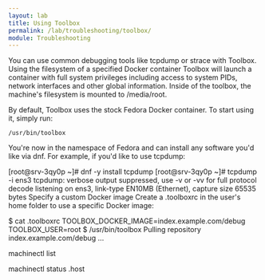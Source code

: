 ```yaml
---
layout: lab
title: Using Toolbox
permalink: /lab/troubleshooting/toolbox/
module: Troubleshooting
---
```


You can use common debugging tools like tcpdump or strace with Toolbox. Using the filesystem of a specified Docker container Toolbox will launch a container with full system privileges including access to system PIDs, network interfaces and other global information. Inside of the toolbox, the machine's filesystem is mounted to /media/root.

By default, Toolbox uses the stock Fedora Docker container. To start using it, simply run:

```
/usr/bin/toolbox
```

You're now in the namespace of Fedora and can install any software you'd like via dnf. For example, if you'd like to use tcpdump:

[root@srv-3qy0p ~]# dnf -y install tcpdump
[root@srv-3qy0p ~]# tcpdump -i ens3
tcpdump: verbose output suppressed, use -v or -vv for full protocol decode
listening on ens3, link-type EN10MB (Ethernet), capture size 65535 bytes
Specify a custom Docker image
Create a .toolboxrc in the user's home folder to use a specific Docker image:

$ cat .toolboxrc
TOOLBOX_DOCKER_IMAGE=index.example.com/debug
TOOLBOX_USER=root
$ /usr/bin/toolbox
Pulling repository index.example.com/debug
...

machinectl list

machinectl status .host


